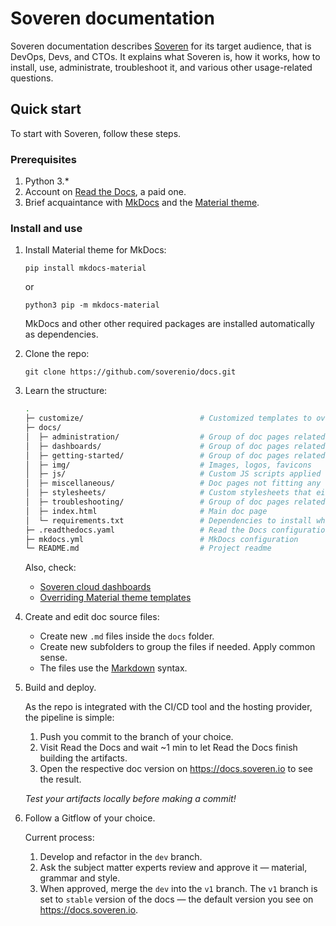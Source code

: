 # Soveren documentation

Soveren documentation describes [Soveren](https://soveren.io) for its target audience, that is DevOps, Devs, and CTOs. 
It explains what Soveren is, how it works, how to install, use, administrate, troubleshoot it, and various other usage-related questions.
 
## Quick start 

To start with Soveren, follow these steps.

### Prerequisites

1. Python 3.*
2. Account on [Read the Docs](https://readthedocs.org/), a paid one.
3. Brief acquaintance with [MkDocs](https://www.mkdocs.org/) and the [Material theme](https://squidfunk.github.io/mkdocs-material/).
  
### Install and use

1. Install Material theme for MkDocs:

   ```
   pip install mkdocs-material
   ``` 
   or   
   ```
   python3 pip -m mkdocs-material
   ```

   MkDocs and other other required packages are installed automatically as dependencies. 
 
2. Clone the repo:

   ```
   git clone https://github.com/soverenio/docs.git
   ```

3. Learn the structure:

   ``` sh
   .
   ├─ customize/                          # Customized templates to override Material theme templates
   ├─ docs/
   │  ├─ administration/                  # Group of doc pages related to Soveren administration
   │  ├─ dashboards/                      # Group of doc pages related Soveren cloud dashboards
   │  ├─ getting-started/                 # Group of doc pages related getting started with Soveren
   │  ├─ img/                             # Images, logos, favicons
   │  ├─ js/                              # Custom JS scripts applied on each doc page
   │  ├─ miscellaneous/                   # Doc pages not fitting any specific group
   │  ├─ stylesheets/                     # Custom stylesheets that either add new styles or override some theme styles.
   │  ├─ troubleshooting/                 # Group of doc pages related troubleshooting Soveren
   │  ├─ index.html                       # Main doc page
   │  └─ requirements.txt                 # Dependencies to install when building the project via a CI/CD tool
   ├─ .readthedocs.yaml                   # Read the Docs configuration file — the CI/CD tool
   ├─ mkdocs.yml                          # MkDocs configuration
   └─ README.md                           # Project readme
   ```

   Also, check:
   * [Soveren cloud dashboards](https://app.soveren.io)
   * [Overriding Material theme templates](https://squidfunk.github.io/mkdocs-material/customization/#extending-the-theme)

4. Create and edit doc source files:
   
   * Create new `.md` files inside the `docs` folder.  
   * Create new subfolders to group the files if needed. Apply common sense.   
   * The files use the [Markdown](https://www.markdownguide.org/cheat-sheet/) syntax.
            
5. Build and deploy.
    
   As the repo is integrated with the CI/CD tool and the hosting provider, the pipeline is simple:
   
   1. Push you commit to the branch of your choice.
   2. Visit Read the Docs and wait ~1 min to let Read the Docs finish building the artifacts.
   3. Open the respective doc version on https://docs.soveren.io to see the result.

   *Test your artifacts locally before making a commit!*
   
6. Follow a Gitflow of your choice. 
   
   Current process:
      
   1. Develop and refactor in the `dev` branch.
   2. Ask the subject matter experts review and approve it — material, grammar and style. 
   3. When approved, merge the `dev` into the `v1` branch. The `v1` branch is set to `stable` version of the docs — the default version you see on https://docs.soveren.io.
   
   
   



  
   